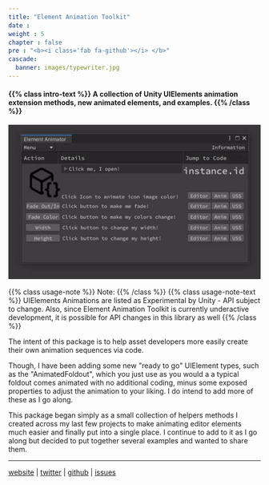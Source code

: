 ```yaml
---
title: "Element Animation Toolkit"
date : 
weight : 5
chapter : false
pre : "<b><i class='fab fa-github'></i> </b>"
cascade: 
  banner: images/typewriter.jpg
---
```


####  {{% class intro-text %}} A collection of Unity UIElements animation extension methods, new animated elements, and examples.    {{% /class %}}

![alt-text](/images/eatk/instructions/intro_animation.gif)

 {{% class usage-note %}} Note: {{% /class %}} {{% class usage-note-text %}} UIElements Animations are listed as Experimental by Unity - API subject to change. Also, since Element Animation Toolkit is currently underactive development, it is possible for API changes in this library as well {{% /class %}}

 The intent of this package is to help asset developers more easily create their own animation sequences via code.  

Though, I have been adding some new "ready to go" UIElement types, such as the "AnimatedFoldout", which you just use as you would a a typical foldout comes animated with no additional coding, minus some exposed properties to adjust the animation to your liking. I do intend to add more of these as I go along.  

This package began simply as a small collection of helpers methods I created across my last few projects to make animating editor elements much easier and finally put into a single place. I continue to add to it as I go along but decided to put together several examples and wanted to share them.  

---
<i class="fab fa-firefox fa-1x"></i> [website](https://instance.id/) | <i class="fab fa-twitter fa-1x"></i> [twitter](https://twitter.com/instance_id) | <i class="fab fa-github fa-1x"> </i> [github](https://github.com/instance-id) | <i class="fa fa-bug fa-1x"></i> [issues](https://github.com/instance-id/ElementAnimationToolkit/issues?q=) 